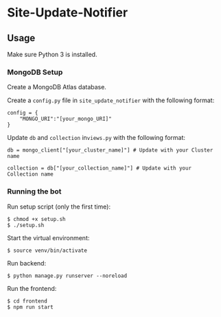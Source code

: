 # Site-Update-Notifier

## Usage

Make sure Python 3 is installed.

### MongoDB Setup

Create a MongoDB Atlas database.

Create a `config.py` file in `site_update_notifier` with the following format:

```
config = {
    "MONGO_URI":"[your_mongo_URI]"
}
```

Update `db` and `collection` in`views.py` with the following format:

```
db = mongo_client["[your_cluster_name]"] # Update with your Cluster name

collection = db["[your_collection_name]"] # Update with your Collection name
```

### Running the bot

Run setup script (only the first time):

```
$ chmod +x setup.sh
$ ./setup.sh
```

Start the virtual environment:

```
$ source venv/bin/activate
```

Run backend:

```
$ python manage.py runserver --noreload
```

Run the frontend:

```
$ cd frontend
$ npm run start
```
